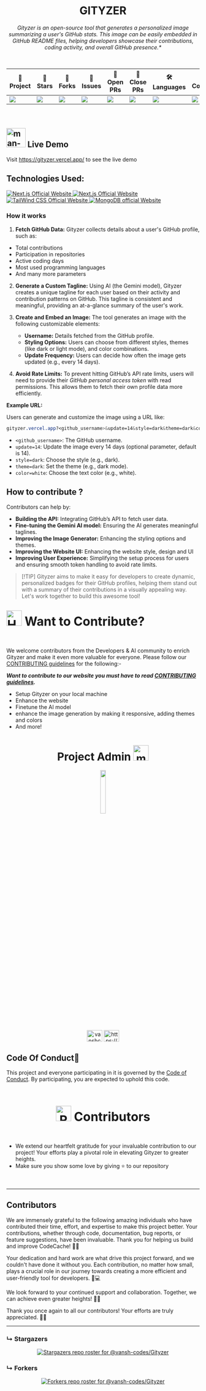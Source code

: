 <div align="center">

# **GITYZER**

<i>Gityzer is an open-source tool that generates a personalized image summarizing a user's GitHub stats. This image can be easily embedded in GitHub README files, helping developers showcase their contributions, coding activity, and overall GitHub presence.*
</i>

<br>
<table align="center">
  <thead align="center">
    <tr border="1">
      <th>🤖 Project</th>
      <th>🌟 Stars</th>
      <th>🍴 Forks</th>
      <th>🐛 Issues</th>
      <th>🔔 Open PRs</th>
      <th>🔕 Close PRs</th>
      <th>🛠️ Languages</th>
      <th>👥 Contributors</th>
    </tr>
  </thead>
  <tbody>
    <tr>
      <td><img src="https://badges.frapsoft.com/os/v1/open-source.svg?v=103"></td>
      <td><img src="https://img.shields.io/github/stars/vansh-codes/Gityzer?style=social"></td>
      <td><img src="https://img.shields.io/github/forks/vansh-codes/Gityzer"></td>
      <td><img src="https://img.shields.io/github/issues/vansh-codes/Gityzer"></td>
      <td><img src="https://img.shields.io/github/issues-pr/vansh-codes/Gityzer"></td>
      <td><img src="https://img.shields.io/github/issues-pr-closed/vansh-codes/Gityzer?color=critical"></td>
      <td><img src="https://img.shields.io/github/languages/count/vansh-codes/Gityzer?color=green"></td>
      <td><img src="https://img.shields.io/github/contributors/vansh-codes/Gityzer?color=blue"></td>
    </tr>
  </tbody>
</table>
</div>
<br>

## <img src="https://raw.githubusercontent.com/Tarikul-Islam-Anik/Animated-Fluent-Emojis/master/Emojis/People%20with%20professions/Man%20Technologist%20Medium%20Skin%20Tone.png" alt="man-techno" height=50 width=50> Live Demo
Visit https://gityzer.vercel.app/ to see the live demo

## Technologies Used:
<p>
  <a href="https://react.dev/">
    <img src="https://shields.io/badge/react-black?logo=react&style=for-the-badge" alt="Next.js Official Website"/>
  </a> <a href="https://nextjs.org/">
    <img src="https://img.shields.io/badge/Next.js-7c3aed?style=for-the-badge&logo=next.js&logoColor=white" alt="Next.js Official Website"/>
  </a> <a href="https://tailwindcss.com/">
    <img src="https://img.shields.io/badge/Tailwind_CSS-grey?style=for-the-badge&logo=tailwind-css&logoColor=38B2AC" alt="TailWind CSS Official Website"/>
  </a>
  <a href="https://ai.google.dev/gemini-api?gad_source=1&gclid=Cj0KCQjwo8S3BhDeARIsAFRmkOP_Ygexqh0M-OkFeeCxgOr5cjzTV2wNnS-nDzydv4Kaq9NPfPPTMhcaAm4_EALw_wcB">
    <img src="https://img.shields.io/badge/Google%20Gemini%20API-886FBF?style=for-the-badge&logo=googlegemini&logoColor=fff" alt="MongoDB official Website"/>
  </a>
</p>

### How it works

1. **Fetch GitHub Data:** Gityzer collects details about a user's GitHub profile, such as:
  - Total contributions
  - Participation in repositories
  - Active coding days
  - Most used programming languages
  - And many more parameters

2. **Generate a Custom Tagline:** Using AI (the Gemini model), Gityzer creates a unique tagline for each user based on their activity and contribution patterns on GitHub. This tagline is consistent and meaningful, providing an at-a-glance summary of the user's work.

3. **Create and Embed an Image:** The tool generates an image with the following customizable elements:
   - **Username:** Details fetched from the GitHub profile.
   - **Styling Options:** Users can choose from different styles, themes (like dark or light mode), and color combinations.
   - **Update Frequency:** Users can decide how often the image gets updated (e.g., every 14 days).

4. **Avoid Rate Limits:** To prevent hitting GitHub’s API rate limits, users will need to provide their *GitHub personal access token* with read permissions. This allows them to fetch their own profile data more efficiently.

**Example URL:**

Users can generate and customize the image using a URL like:

```css
gityzer.vercel.app?<github_username>&update=14&style=dark&theme=dark&color=white
```

- `<github_username>`: The GitHub username.
- `update=14`: Update the image every 14 days (optional parameter, default is 14).
- `style=dark`: Choose the style (e.g., dark).
- `theme=dark`: Set the theme (e.g., dark mode).
- `color=white`: Choose the text color (e.g., white).


## How to contribute ?

Contributors can help by:
- **Building the API:** Integrating GitHub’s API to fetch user data.
- **Fine-tuning the Gemini AI model:** Ensuring the AI generates meaningful taglines.
- **Improving the Image Generator:** Enhancing the styling options and themes.
- **Improving the Website UI:** Enhancing the website style, design and UI
- **Improving User Experience:** Simplifying the setup process for users and ensuring smooth token handling to avoid rate limits.


> [!TIP] Gityzer aims to make it easy for developers to create dynamic, personalized badges for their GitHub profiles, helping them stand out with a summary of their contributions in a visually appealing way. Let's work together to build this awesome tool!

<div align="left">
<h2><font size="6"><img src="https://raw.githubusercontent.com/Tarikul-Islam-Anik/Animated-Fluent-Emojis/master/Emojis/Hand%20gestures/Handshake.png" alt="Handshake" width="40" height="40" /> Want to Contribute? </font></h2>
</div>
<br>

We welcome contributors from the Developers & AI community to enrich Gityzer and make it even more valuable for everyone. Please follow our [CONTRIBUTING guidelines](https://github.com/vansh-codes/Gityzer/blob/master/CONTRIBUTING) for the following:-

***Want to contribute to our website you must have to read [CONTRIBUTING guidelines](https://github.com/vansh-codes/Gityzer/blob/master/CONTRIBUTING).***
- Setup Gityzer on your local machine
- Enhance the website
- Finetune the AI model
- enhance the image generation by making it responsive, adding themes and colors
- And more!


<h1 align=center> Project Admin <img src="https://raw.githubusercontent.com/Tarikul-Islam-Anik/Animated-Fluent-Emojis/master/Emojis/People%20with%20professions/Man%20Technologist%20Medium%20Skin%20Tone.png" alt="man-techno" height=40 width=40> </h1>

  <p align="center">
  <a href="https://github.com/vansh-codes"><img src="https://avatars.githubusercontent.com/vansh-codes" width="17%" /></a>
  </p>

<div align="center">
<p margin-right="10px 30px 100px 30px">
<a href="https://twitter.com/vanshchaurasiy4" target="blank"><img align="center" src="https://raw.githubusercontent.com/rahuldkjain/github-profile-readme-generator/master/src/images/icons/Social/twitter.svg" alt="vanshchaurasiy4" height="30" width="40" /></a>
<a href="https://www.linkedin.com/in/vanshchaurasiya24" target="blank"><img align="center" src="https://raw.githubusercontent.com/rahuldkjain/github-profile-readme-generator/master/src/images/icons/Social/linked-in-alt.svg" alt="https://www.linkedin.com/in/vanshchaurasiya24" height="30" width="40" /></a>
</p>
</div>


## Code Of Conduct📑

This project and everyone participating in it is governed by the [Code of Conduct](https://github.com/vansh-codes/Gityzer/blob/master/CODE_OF_CONDUCT.md). By participating, you are expected to uphold this code.


<div align="center">

</div>
<br>
<!-- a big thanks to all the contributors -->
<div align="center">
<h2><font size="6"><img src="https://raw.githubusercontent.com/Tarikul-Islam-Anik/Animated-Fluent-Emojis/master/Emojis/Smilies/Red%20Heart.png" alt="Red Heart" width="40" height="40" /> Contributors </font></h2>
</div>
<br>

- We extend our heartfelt gratitude for your invaluable contribution to our project! Your efforts play a pivotal role in elevating Gityzer to greater heights.
- Make sure you show some love by giving ⭐ to our repository

<br>

---

## Contributors
We are immensely grateful to the following amazing individuals who have contributed their time, effort, and expertise to make this project better. Your contributions, whether through code, documentation, bug reports, or feature suggestions, have been invaluable. Thank you for helping us build and improve CodeCache! 🌟✨

Your dedication and hard work are what drive this project forward, and we couldn't have done it without you. Each contribution, no matter how small, plays a crucial role in our journey towards creating a more efficient and user-friendly tool for developers. 🙌💻

We look forward to your continued support and collaboration. Together, we can achieve even greater heights! 🚀🌐

Thank you once again to all our contributors! Your efforts are truly appreciated. 💖👏

<!-- readme: contributors -start -->
<!-- readme: contributors -end -->

---
### &#8627; Stargazers

<div align='center'>

[![Stargazers repo roster for @vansh-codes/Gityzer](https://reporoster.com/stars/vansh-codes/Gityzer)](https://github.com/vansh-codes/Gityzer/stargazers)

</div>

### &#8627; Forkers
<div align='center'>

[![Forkers repo roster for @vansh-codes/Gityzer](https://reporoster.com/forks/vansh-codes/Gityzer)](https://github.com/vansh-codes/Gityzer/network/members)

</div>
